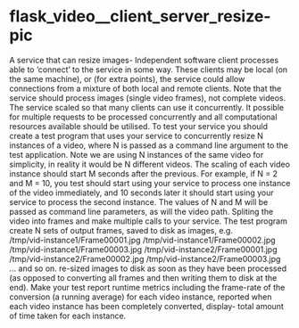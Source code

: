# flask_video__client_server_resize-pic

A service that can resize images-
Independent software client processes able to ‘connect’
to the service in some way. These clients may be local (on the same machine), 
or (for extra points), the service could allow connections from a mixture of both local and remote clients.
Note that the service should process images (single video frames), not complete videos. 
The service scaled so that many clients can use it concurrently. 
It  possible for multiple requests to be processed concurrently and all computational resources available should be utilised.
To test your service you should create a test program that uses your service to concurrently
resize N instances of a video, where N is passed as a command line argument to the test application. 
Note we are using N instances of the same video for simplicity, in reality it would be N different videos.
The scaling of each video instance should start M seconds after the previous. For example, if N = 2 and M = 10,
you test should start using your service to process one instance of the video immediately, and 10 seconds later
it should start using your service to process the second instance.  The values of N and M will be passed as command 
line parameters, as will the video path. Spliting the video into frames and make multiple calls to your service. The
test program  create N sets of output frames, saved to disk as images, e.g.  
/tmp/vid-instance1/Frame00001.jpg 
/tmp/vid-instance1/Frame00002.jpg 
/tmp/vid-instance1/Frame00003.jpg 
/tmp/vid-instance2/Frame00001.jpg 
/tmp/vid-instance2/Frame00002.jpg 
/tmp/vid-instance2/Frame00003.jpg  
… and so on.
re-sized images to disk as soon as they have been processed 
(as opposed to converting all frames and then writing them to disk at the end). 
Make your test report runtime metrics including the frame-rate of the conversion
(a running average) for each video instance, reported when each video instance has
been completely converted,  display-  total amount of time taken for each instance. 
